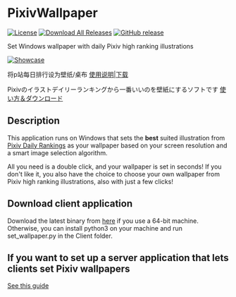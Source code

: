 # PixivWallpaper

[![License](https://img.shields.io/github/license/SingularityF/PixivWallpaper.svg)](https://opensource.org/licenses/MIT)
[![Download All Releases](https://img.shields.io/github/downloads/SingularityF/PixivWallpaper/total.svg)](https://github.com/SingularityF/PixivWallpaper/releases)
[![GitHub release](https://img.shields.io/github/release/SingularityF/PixivWallpaper.svg)](https://github.com/SingularityF/PixivWallpaper/releases/latest)

Set Windows wallpaper with daily Pixiv high ranking illustrations

[![Showcase](https://imgur.com/OkqTJv5.gif)](https://imgur.com/OkqTJv5)

将p站每日排行设为壁纸/桌布 [使用说明|下载](https://github.com/SingularityF/PixivWallpaper/blob/master/README.cn.md)

Pixivのイラストデイリーランキングから一番いいのを壁紙にするソフトです [使い方＆ダウンロード](https://github.com/SingularityF/PixivWallpaper/blob/master/README.jp.md)

## Description

This application runs on Windows that sets the **best** suited illustration from [Pixiv Daily Rankings](https://www.pixiv.net/ranking.php?mode=daily&content=illust) as your wallpaper based on your screen resolution and a smart image selection algorithm.

All you need is a double click, and your wallpaper is set in seconds! If you don't like it, you also have the choice to choose your own wallpaper from Pixiv high ranking illustrations, also with just a few clicks!

## Download client application

Download the latest binary from [here](https://github.com/SingularityF/PixivWallpaper/releases) if you use a 64-bit machine. Otherwise, you can install python3 on your machine and run set_wallpaper.py in the Client folder.

## If you want to set up a server application that lets clients set Pixiv wallpapers

[See this guide](https://github.com/SingularityF/PixivWallpaper/blob/master/Server/README.md)
